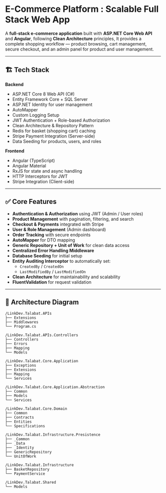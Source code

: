 # E-Commerce Platform : Scalable Full Stack Web App

A **full-stack e-commerce application** built with **ASP.NET Core Web API** and **Angular**, following **Clean Architecture** principles, It provides a complete shopping workflow — product browsing, cart management, secure checkout, and an admin panel for product and user management.

---

## 🏗️ Tech Stack

**Backend**
- ASP.NET Core 8 Web API (C#)
- Entity Framework Core + SQL Server
- ASP.NET Identity for user management
- AutoMapper
- Custom Logging Setup
- JWT Authentication + Role-based Authorization
- Clean Architecture & Repository Pattern
- Redis for basket (shopping cart) caching
- Stripe Payment Integration (Server-side)
- Data Seeding for products, users, and roles

**Frontend**
- Angular (TypeScript)
- Angular Material
- RxJS for state and async handling
- HTTP Interceptors for JWT
- Stripe Integration (Client-side)

---

## ✅ Core Features

- **Authentication & Authorization** using JWT (Admin / User roles)
- **Product Management** with pagination, filtering, and search
- **Checkout & Payments** integrated with Stripe
- **User & Role Management** (Admin dashboard)
- **Order Tracking** with secure endpoints
- **AutoMapper** for DTO mapping
- **Generic Repository + Unit of Work** for clean data access
- **Centralized Error Handling Middleware**
- **Database Seeding** for initial setup
- **Entity Auditing Interceptor** to automatically set:
  - `CreatedBy` / `CreatedOn`
  - `LastModifiedBy` / `LastModifiedOn`
- **Clean Architecture** for maintainability and scalability
- **FluentValidation** for request validation

---

## 🧠 Architecture Diagram

```text
/LinkDev.Talabat.APIs
├── Extensions
├── Middlewares
└── Program.cs

/LinkDev.Talabat.APIs.Controllers
├── Controllers
├── Errors
├── Mapping
└── Models

/LinkDev.Talabat.Core.Application
├── Exceptions
├── Extensions
├── Mapping
└── Services

/LinkDev.Talabat.Core.Application.Abstraction
├── Common
├── Models
└── Services

/LinkDev.Talabat.Core.Domain
├── Common
├── Contracts
├── Entities
└── Specifications

/LinkDev.Talabat.Infrastructure.Presistence
├── _Common
├── _Data
├── _Identity
├── GenericRepository
└── UnitOfWork

/LinkDev.Talabat.Infrastructure
├── BasketRepository
└── PaymentService

/LinkDev.Talabat.Shared
└── Models

